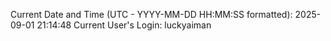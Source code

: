 Current Date and Time (UTC - YYYY-MM-DD HH:MM:SS formatted): 2025-09-01 21:14:48
Current User's Login: luckyaiman
